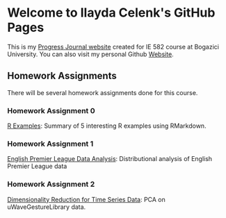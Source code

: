 # Welcome to Ilayda Celenk's GitHub Pages

This is my [Progress Journal website](https://bu-ie-582.github.io/fall20-ilaydacelenk/) created for IE 582 course at Bogazici University. You can also visit my personal Github [Website](https://ilaydacelenk.github.io/). 

## Homework Assignments

There will be several homework assignments done for this course.

### Homework Assignment 0
[R Examples](files/HW_0.html): Summary of 5 interesting R examples using RMarkdown.

### Homework Assignment 1
[English Premier League Data Analysis](https://bu-ie-582.github.io/fall20-ilaydacelenk/files/Homework_1.html): Distributional analysis of English Premier League data

### Homework Assignment 2
[Dimensionality Reduction for Time Series Data](https://bu-ie-582.github.io/fall20-ilaydacelenk/files/Homework_2.html):  PCA on uWaveGestureLibrary data.
